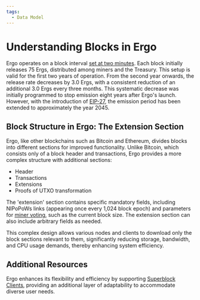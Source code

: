 ```yaml
---
tags:
  - Data Model
---
```

# Understanding Blocks in Ergo

Ergo operates on a block interval [set at two minutes](difficulty.md). Each block initially releases 75 Ergs, distributed among miners and the Treasury. This setup is valid for the first two years of operation. From the second year onwards, the release rate decreases by 3.0 Ergs, with a consistent reduction of an additional 3.0 Ergs every three months. This systematic decrease was initially programmed to stop emission eight years after Ergo's launch. However, with the introduction of [EIP-27](eip27.md), the emission period has been extended to approximately the year 2045.

## Block Structure in Ergo: The Extension Section

Ergo, like other blockchains such as Bitcoin and Ethereum, divides blocks into different sections for improved functionality. Unlike Bitcoin, which consists only of a block header and transactions, Ergo provides a more complex structure with additional sections:

* Header
* Transactions
* Extensions
* Proofs of UTXO transformation

The 'extension' section contains specific mandatory fields, including NIPoPoWs links (appearing once every 1,024 block epoch) and parameters for [miner voting](governance.md), such as the current block size. The extension section can also include arbitrary fields as needed.

This complex design allows various nodes and clients to download only the block sections relevant to them, significantly reducing storage, bandwidth, and CPU usage demands, thereby enhancing system efficiency.

## Additional Resources

Ergo enhances its flexibility and efficiency by supporting [Superblock Clients](log_space.md), providing an additional layer of adaptability to accommodate diverse user needs.